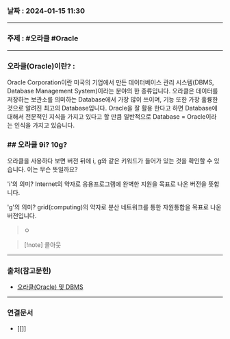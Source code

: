 ### 날짜 : 2024-01-15 11:30

___

### 주제 : #오라클 #Oracle

___

### 오라클(Oracle)이란? : 

Oracle Corporation이란 미국의 기업에서 만든 데이터베이스 관리 시스템(DBMS, Database Management System)이라는 분야의 한 종류입니다. 
오라클은 데이터를 저장하는 보관소를 의미하는 Database에서 가장 많이 쓰이며, 기능 또한 가장 훌륭한 것으로 알려진 최고의 Database입니다.
Oracle을 잘 활용 한다고 하면 Database에 대해서 전문적인 지식을 가지고 있다고 할 만큼 일반적으로 Database = Oracle이라는 인식을 가지고 있습니다.

### ## 오라클 9i? 10g?

오라클을 사용하다 보면 버전 뒤에 i, g와 같은 키워드가 들어가 있는 것을 확인할 수 있습니다. 이는 무슨 뜻일까요?

'i'의 의미? Internet의 약자로 응용프로그램에 완벽한 지원을 목표로 나온 버전을 뜻합니다.

'g'의 의미? grid(computing)의 약자로 분산 네트워크를 통한 자원통합을 목표로 나온 버전입니다.

>ㅇ

>[!note] 콜아웃

___

### 출처(참고문헌)

- [오라클(Oracle) 및 DBMS](https://moolgogiheart.tistory.com/23)

___

### 연결문서

- [[]]

